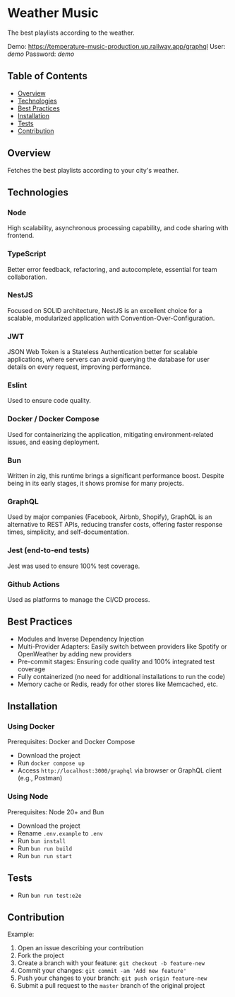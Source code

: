# Weather Music

The best playlists according to the weather.

Demo: https://temperature-music-production.up.railway.app/graphql
User: *demo*
Password: *demo*

## Table of Contents

- [Overview](#overview) 
- [Technologies](#technologies) 
- [Best Practices](#best-practices) 
- [Installation](#installation) 
- [Tests](#tests) 
- [Contribution](#contribution)

## Overview

Fetches the best playlists according to your city's weather.

## Technologies

### Node

High scalability, asynchronous processing capability, and code sharing with frontend.

### TypeScript

Better error feedback, refactoring, and autocomplete, essential for team collaboration.

### NestJS

Focused on SOLID architecture, NestJS is an excellent choice for a scalable, modularized application with Convention-Over-Configuration.

### JWT

JSON Web Token is a Stateless Authentication better for scalable applications, where servers can avoid querying the database for user details on every request, improving performance.

### Eslint

Used to ensure code quality.

### Docker / Docker Compose

Used for containerizing the application, mitigating environment-related issues, and easing deployment.

### Bun

Written in zig, this runtime brings a significant performance boost. Despite being in its early stages, it shows promise for many projects.

### GraphQL

Used by major companies (Facebook, Airbnb, Shopify), GraphQL is an alternative to REST APIs, reducing transfer costs, offering faster response times, simplicity, and self-documentation.

### Jest (end-to-end tests)

Jest was used to ensure 100% test coverage.

### Github Actions

Used as platforms to manage the CI/CD process.

## Best Practices

- Modules and Inverse Dependency Injection
- Multi-Provider Adapters: Easily switch between providers like Spotify or OpenWeather by adding new providers
- Pre-commit stages: Ensuring code quality and 100% integrated test coverage
- Fully containerized (no need for additional installations to run the code)
- Memory cache or Redis, ready for other stores like Memcached, etc.

## Installation

### Using Docker

Prerequisites: Docker and Docker Compose

- Download the project
- Run `docker compose up`
- Access `http://localhost:3000/graphql` via browser or GraphQL client (e.g., Postman)

### Using Node

Prerequisites: Node 20+ and Bun

- Download the project
- Rename `.env.example` to `.env`
- Run `bun install`
- Run `bun run build`
- Run `bun run start`

## Tests

- Run `bun run test:e2e`

## Contribution

Example:

1. Open an issue describing your contribution
2. Fork the project
3. Create a branch with your feature: `git checkout -b feature-new`
4. Commit your changes: `git commit -am 'Add new feature'`
5. Push your changes to your branch: `git push origin feature-new`
6. Submit a pull request to the `master` branch of the original project